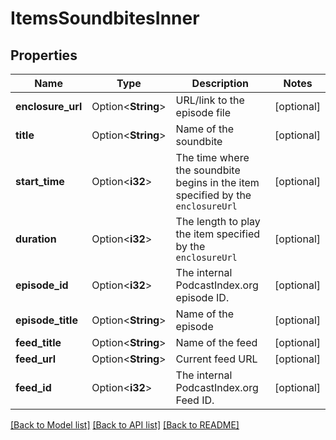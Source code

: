# ItemsSoundbitesInner

## Properties

Name | Type | Description | Notes
------------ | ------------- | ------------- | -------------
**enclosure_url** | Option<**String**> | URL/link to the episode file  | [optional]
**title** | Option<**String**> | Name of the soundbite  | [optional]
**start_time** | Option<**i32**> | The time where the soundbite begins in the item specified by the `enclosureUrl`  | [optional]
**duration** | Option<**i32**> | The length to play the item specified by the `enclosureUrl`  | [optional]
**episode_id** | Option<**i32**> | The internal PodcastIndex.org episode ID.  | [optional]
**episode_title** | Option<**String**> | Name of the episode  | [optional]
**feed_title** | Option<**String**> | Name of the feed  | [optional]
**feed_url** | Option<**String**> | Current feed URL  | [optional]
**feed_id** | Option<**i32**> | The internal PodcastIndex.org Feed ID.  | [optional]

[[Back to Model list]](../README.md#documentation-for-models) [[Back to API list]](../README.md#documentation-for-api-endpoints) [[Back to README]](../README.md)


